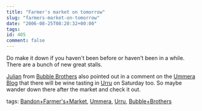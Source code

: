 ```yaml
---
title: "Farmer's market on tomorrow"
slug: "farmers-market-on-tomorrow"
date: "2006-08-25T08:20:32+00:00"
tags:
id: 405
comment: false
---
```


Do make it down if you haven't been before or haven't been in a while. There are a bunch of new great stalls. 

[Julian](http://bubblebrothers.blogspot.com/) from [Bubble Brothers](http://www.bubblebrothers.com/) also pointed out in a comment on the [Ummera Blog](http://ummera.wordpress.com/2006/08/24/bandon-farmers-market/) that there will be wine tasting in [Urru](http://www.urru.ie/) on Saturday too. So maybe wander down there after the market and check it out.

tags: [Bandon+Farmer's+Market](http://technorati.com/tag/Bandon+Farmer), [Ummera](http://technorati.com/tag/Ummera), [Urru](http://technorati.com/tag/Urru), [Bubble+Brothers](http://technorati.com/tag/Bubble+Brothers)
